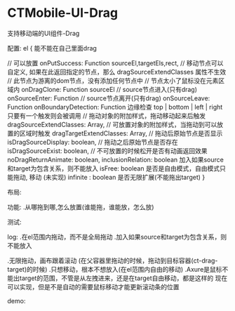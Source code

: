 # CTMobile-UI-Drag
支持移动端的UI组件-Drag










配置:
el
{
   能不能在自己里面drag
   
   
   
   
   
   
   // 可以放置
   onPutSuccess: Function sourceEl,targetEls,rect,
   // 移动节点可以自定义, 如果在此返回指定的节点，那么 dragSourceExtendClasses 属性不生效
   // 此节点为游离的dom节点，没有添加任何节点中
   // 节点太小了鼠标没在元素区域内
   onDragClone: Function sourceEl
   // source节点进入(只有drag)
   onSourceEnter: Function
   // source节点离开(只有drag) 
   onSourceLeave: Function
   onBoundaryDetection: Function 边缘检查 top | bottom | left | right 只要有一个触发则会被调用
   // 拖动对象的附加样式，拖动移动起来后触发
   dragSourceExtendClasses: Array,
   // 可放置对象的附加样式，当拖动到可以放置的区域时触发
   dragTargetExtendClasses: Array,
   // 拖动后原始节点是否显示
   isDragSourceDisplay: boolean,
   // 拖动之后原始节点是否存在
   isDragSourceExist: boolean,
   // 不可放置的时候松开是否有动画返回效果
   noDragReturnAnimate: boolean,
   inclusionRelation: boolean 加入如果source和target为包含关系，则不能放入
   isFree: boolean 是否是自由模式，自由模式只能拖动, 移动 (未实现)
   infinite : boolean 是否无限扩展(不能拖出target)
}

布局:
  <div class="ct-drag-source"></div>
  <div class="ct-drag-target"></div>

功能:
 .从哪拖到哪,怎么放置(谁能拖，谁能放，怎么放)
 
测试:

log:
 .在el范围内拖动，而不是全局拖动
 .加入如果source和target为包含关系，则不能放入
 
 .无限拖动，画布跟着滚动 (在父容器里拖动的时候，拖动到目标容器(ct-drag-target)的时候)
 .只想移动，根本不想放入(在el范围内自由的移动)
 .Axure是鼠标不能出target的范围，不管是从左拽进来，还是在target自由移动，都是这样的
  现在可以实现，但是不是自动的需要鼠标移动才能更新滚动条的位置
 
demo:
 